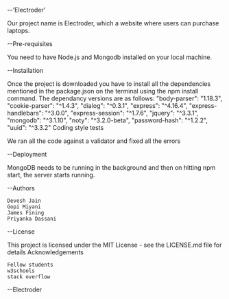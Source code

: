 --'Electroder'

Our project name is Electroder, which a website where users can purchase laptops.


--Pre-requisites

You need to have Node.js and Mongodb installed on your local machine.


--Installation

Once the project is downloaded you have to install all the dependencies mentioned in the package.json on the terminal using the npm install command. The dependancy versions are as follows: "body-parser": "1.18.3", "cookie-parser": "^1.4.3", "dialog": "^0.3.1", "express": "^4.16.4", "express-handlebars": "^3.0.0", "express-session": "^1.7.6", "jquery": "^3.3.1", "mongodb": "^3.1.10", "noty": "^3.2.0-beta", "password-hash": "^1.2.2", "uuid": "^3.3.2"
Coding style tests

We ran all the code against a validator and fixed all the errors


--Deployment

MongoDB needs to be running in the background and then on hitting npm start, the server starts running.


--Authors

    Devesh Jain
    Gopi Miyani
    James Fining
    Priyanka Dassani


--License

This project is licensed under the MIT License - see the LICENSE.md file for details
Acknowledgements

    Fellow students
    w3schools
    stack overflow

--Electroder